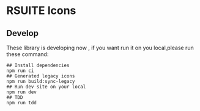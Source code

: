 # RSUITE Icons

## Develop

These library is developing now , if you want run it on you local,please run these command:

```
## Install dependencies
npm run ci
## Generated legacy icons
npm run build:sync-legacy
## Run dev site on your local
npm run dev
## TDD
npm run tdd
```
